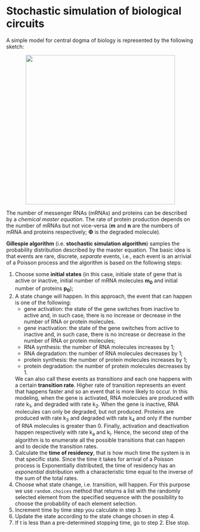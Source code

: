 # Stochastic simulation of biological circuits
A simple model for central dogma of biology is represented by the following sketch:
<p align="center">
  <img 
    width="400"
    src="https://github.com/ManuelaCarriero/protein-synthesis-modeling/blob/main/Images/simplest_protein_synthesis_model.jpg"
  >
</p>

The number of messenger RNAs (mRNAs) and proteins can be described by a *chemical master equation*. The rate of protein production depends on the number of mRNAs but not vice-versa (**m** and **n** are the numbers of mRNA and proteins respectively; **Φ** is the degraded molecule).

**Gillespie algorithm** (i.e. **stochastic simulation algorithm**) samples the probability distribution described by the master equation. The basic idea is that events are rare, discrete, *separate* events, i.e., each event is an arrivial of a Poisson process and the algorithm is based on the following steps:
1. Choose some **initial states** (in this case, initiale state of gene that is active or inactive, initial number of mRNA molecules **m<sub>0</sub>** and initial number of proteins **p<sub>0</sub>**); 
2. A state change will happen. In this approach, the event that can happen is one of the following: 
    * gene activation: the state of the gene switches from inactive to active and, in such case, there is no increase or decrease in the number of RNA or protein molecules.   
    * gene inactivation: the state of the gene switches from active to inactive and, in such case, there is no increase or decrease in the number of RNA or protein molecules;     
    * RNA synthesis: the number of RNA molecules increases by 1;  
    * RNA degradation: the number of RNA molecules decreases by 1;
    * protein synthesis: the number of protein molecules increases by 1; 
    * protein degradation: the number of protein molecules decreases by 1.</ul>
We can also call these events as *transitions* and each one happens with a certain **transition rate**. Higher rate of transition represents an event that happens faster and so an event that is more likely to occur. In this modeling, when the gene is activated, RNA molecules are produced with rate k<sub>1</sub>, and degraded with rate k<sub>2</sub>. When the gene is inactive, RNA molecules can only be degraded, but not produced. Proteins are produced with rate k<sub>3</sub> and degraded with rate k<sub>4</sub> and only if the number of RNA molecules is greater than 0. Finally, activation and deactivation happen respectively with rate k<sub>a</sub> and k<sub>i</sub>. 
Hence, the second step of the algorithm is to enumerate all the possible transitions that can happen and to decide the transition rates.
3. Calculate the **time of residency**, that is how much time the system is in that specific state. Since the time it takes for arrival of a Poisson process is Exponentially distributed, the time of residency has an *exponential* distribution with a characteristic time equal to the inverse of the sum of the total rates. 
4. Choose what state change, i.e. transition, will happen. For this purpose we use `random.choices` method that returns a list with the randomly selected element from the specified sequence with the possibility to choose the probability of each element selection.
5. Increment time by time step you calculate in step 3.
6. Update the state according to the state change chosen in step 4.
7. If t is less than a pre-determined stopping time, go to step 2. Else stop.
